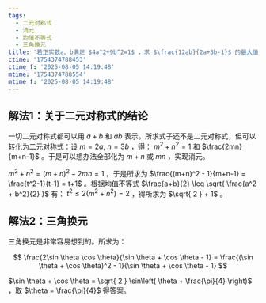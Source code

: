 ```yaml
---
tags:
  - 二元对称式
  - 消元
  - 均值不等式
  - 三角换元
title: '若正实数a、b满足 $4a^2+9b^2=1$ ，求 $\frac{12ab}{2a+3b-1}$ 的最大值'
ctime: '1754374788453'
ctime_f: '2025-08-05 14:19:48'
mtime: '1754374788554'
mtime_f: '2025-08-05 14:19:48'
---
```

## 解法1：关于二元对称式的结论

一切二元对称式都可以用 $a+b$ 和 $ab$ 表示。所求式子还不是二元对称式，但可以转化为二元对称式：设 $m=  2a,\ n = 3b$ ，得： $m^2 + n^2 = 1$ 和 $\frac{2mn}{m+n-1}$ 。于是可以想办法全部化为 $m+n$ 或 $mn$ ，实现消元。

$m^2 + n^2 = (m+n)^2 - 2mn = 1$ ，于是所求为 $\frac{(m+n)^2 - 1}{m+n-1} = \frac{t^2-1}{t-1} = t+1$ 。根据均值不等式 $\frac{a+b}{2} \leq \sqrt{ \frac{a^2 + b^2}{2} }$ 有： $t^2 \leq 2(m^2 + n^2) = 2$ ，得所求为 $\sqrt{ 2 } + 1$ 。

## 解法2：三角换元

三角换元是非常容易想到的。所求为：

$$
\frac{2\sin \theta \cos \theta}{\sin \theta + \cos \theta - 1} = \frac{(\sin \theta + \cos \theta)^2 - 1}{\sin \theta + \cos \theta - 1}
$$

$\sin \theta + \cos \theta = \sqrt{ 2 } \sin\left( \theta + \frac{\pi}{4} \right)$ ，取 $\theta = \frac{\pi}{4}$ 得答案。
